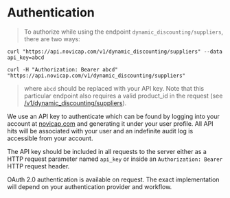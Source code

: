 # Authentication

> To authorize while using the endpoint `dynamic_discounting/suppliers`, there are two ways:

```shell
curl "https://api.novicap.com/v1/dynamic_discounting/suppliers" --data api_key=abcd

curl -H "Authorization: Bearer abcd" "https://api.novicap.com/v1/dynamic_discounting/suppliers"
```

> where `abcd` should be replaced with your API key. Note that this particular endpoint also requires a valid product_id in the request (see [/v1/dynamic_discounting/suppliers](#add-suppliers)).

We use an API key to authenticate which can be found by logging into your account at [novicap.com](https://www.novicap.com) and generating it under your user profile. All API hits will be associated with your user and an indefinite audit log is accessible from your account.

The API key should be included in all requests to the server either as a HTTP request parameter named `api_key` or inside an `Authorization: Bearer` HTTP request header.

OAuth 2.0 authentication is available on request. The exact implementation will depend on your authentication provider and workflow.
